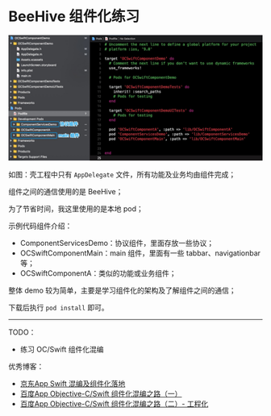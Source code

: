 # BeeHive 组件化练习

![](https://github.com/LiuPengKun1993/OCSwiftComponentDemo/blob/main/resources/component001.jpg)

如图：壳工程中只有 `AppDelegate` 文件，所有功能及业务均由组件完成；

组件之间的通信使用的是 BeeHive；

为了节省时间，我这里使用的是本地 pod；

示例代码组件介绍：
  - ComponentServicesDemo：协议组件，里面存放一些协议；
  - OCSwiftComponentMain：main 组件，里面有一些 tabbar、navigationbar 等；
  - OCSwiftComponentA：类似的功能或业务组件；

整体 demo 较为简单，主要是学习组件化的架构及了解组件之间的通信；

下载后执行 `pod install` 即可。

---

TODO：
  - 练习 OC/Swift 组件化混编

优秀博客：
  - [京东App Swift 混编及组件化落地](https://mp.weixin.qq.com/s/TRRjyB7vwwnYNb2Yd9FDIw)
  - [百度App Objective-C/Swift 组件化混编之路（一）](https://mp.weixin.qq.com/s/Vk6KNT_Ca_0se2eckYRuBg)
  - [百度App Objective-C/Swift 组件化混编之路（二）- 工程化](https://mp.weixin.qq.com/s/xA3g0GdNvfKNgfvG6imEvw)
